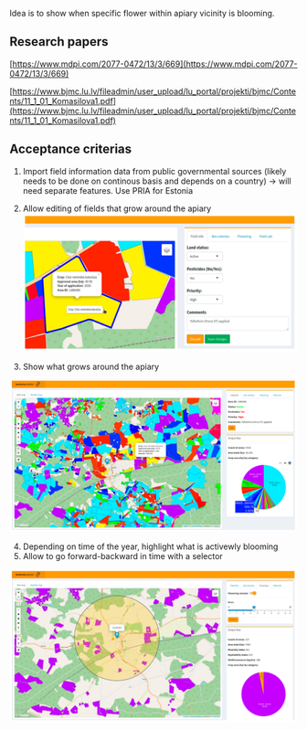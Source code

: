 Idea is to show when specific flower within apiary vicinity is blooming.

## Research papers

[https://www.mdpi.com/2077-0472/13/3/669](https://www.mdpi.com/2077-0472/13/3/669)

[https://www.bjmc.lu.lv/fileadmin/user_upload/lu_portal/projekti/bjmc/Contents/11_1_01_Komasilova1.pdf](https://www.bjmc.lu.lv/fileadmin/user_upload/lu_portal/projekti/bjmc/Contents/11_1_01_Komasilova1.pdf)

## Acceptance criterias

1. Import field information data from public governmental sources (likely needs to be done on continous basis and depends on a country) → will need separate features. Use PRIA for Estonia
    
2. Allow editing of fields that grow around the apiary
    ![](../../../img/agriculture-13-00669-g010.webp)
 
    
3. Show what grows around the apiary
    

![](../../../img/agriculture-13-00669-g001.webp)

4. Depending on time of the year, highlight what is activewly blooming
5. Allow to go forward-backward in time with a selector

![](../../../img/agriculture-13-00669-g007.webp)